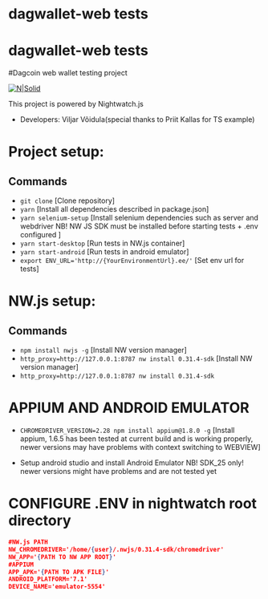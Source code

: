 # dagwallet-web tests

# dagwallet-web tests
#Dagcoin web wallet testing project

[![N|Solid](https://media.licdn.com/mpr/mpr/shrink_200_200/AAEAAQAAAAAAAAPGAAAAJDY2YWY4Mzk2LTBkYWQtNGM1MC1iYTdhLTQ4OTY1YjU1ZGJiNQ.png)](http://www.testreel.com)

This project is powered by Nightwatch.js

- Developers: Viljar Võidula(special thanks to Priit Kallas for TS example)
 

# Project setup:
## Commands

- ```git clone``` [Clone repository]
- ```yarn``` [Install all dependencies described in package.json]
- ```yarn selenium-setup``` [Install selenium dependencies such as server and webdriver NB! NW JS SDK must be installed before starting tests + .env configured ]
- ```yarn start-desktop``` [Run tests in NW.js container]
- ```yarn start-android``` [Run tests in android emulator]
- ```export ENV_URL='http://{YourEnvironmentUrl}.ee/'``` [Set env url for tests]

# NW.js setup:
## Commands
- ```npm install nwjs -g``` [Install NW version manager]
- ```http_proxy=http://127.0.0.1:8787 nw install 0.31.4-sdk``` [Install NW version manager]
- ```http_proxy=http://127.0.0.1:8787 nw install 0.31.4-sdk```

# APPIUM AND ANDROID EMULATOR 
- ```CHROMEDRIVER_VERSION=2.28 npm install appium@1.8.0 -g``` [Install appium, 1.6.5 has been tested at current build and is working properly, newer versions may have problems with context switching to WEBVIEW]

- Setup android studio and install Android Emulator NB! SDK_25 only! newer versions might have problems and are not tested yet

# CONFIGURE .ENV in nightwatch root directory

```json
#NW.js PATH
NW_CHROMEDRIVER='/home/{user}/.nwjs/0.31.4-sdk/chromedriver'
NW_APP='{PATH TO NW APP ROOT}'
#APPIUM
APP_APK='{PATH TO APK FILE}'
ANDROID_PLATFORM='7.1'
DEVICE_NAME='emulator-5554'

```   
  
